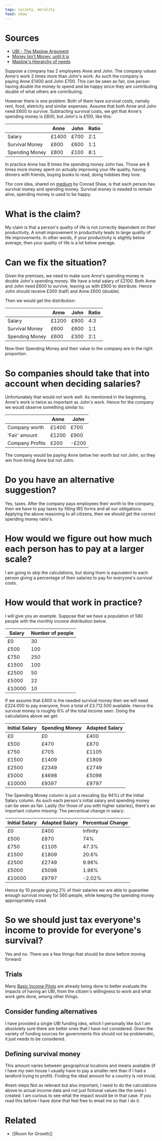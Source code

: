 ```yaml
---
tags: society, morality
feed: show
---
```


# Sources

- [UBI - The Maslow Argument](https://medium.com/basic-income/universal-basic-income-the-maslow-argument-d1346fa9a9f2)
- [Money Isn't Money, until it is](https://medium.com/@conradshaw/money-isnt-money-97722fe87025)
- [Maslow's Hierarchy of needs](https://en.wikipedia.org/wiki/Maslow%27s_hierarchy_of_needs)

Suppose a company has 2 employees Anne and John. The company values Anne's work 2 times more than John's work. As such the company is paying Anne £1400 and John £700. This can be seen as fair, one person having double the money to spend and be happy since they are contributing double of what others are contributing.

However there is one problem: Both of them have survival costs, namely rent, food, eletricity and similar expenses. Assume that both Anne and John need £600 to survive. Subtracting survival costs, we get that Anne's spending money is £800, but John's is £100, like this:

| | Anne | John | Ratio |
| --- | --- | --- | --- |
| Salary | £1400 | £700 | 2:1 |
| Survival Money | £600 | £600 | 1:1 |
| Spending Money | £800 | £100 | 8:1 |

In practice Anne has 8 times the spending money John has. Those are 8 times more money spent on actually improving your life quality, having dinners with friends, buying books to read, doing hobbies they love.

The core idea, shared on [medium](https://medium.com/@conradshaw/money-isnt-money-97722fe87025) by Conrad Shaw, is that each person has survival money and spending money. Survival money is needed to remain alive, spending money is used to be happy.

# What is the claim?

My claim is that a person's quality of life is not correctly dependent on their productivity. A small improvement in productivity leads to large quality of life improvements. In other words, if your productivity is slightly below average, then your quality of life is a lot below average.

# Can we fix the situation?

Given the premises, we need to make sure Anne's spending money is double John's spending money. We have a total salary of £2100. Both Anne and John need £600 to survive, leaving us with £900 to distribute. Hence John should receive £300 (half) and Anne £600 (double).

Then we would get the distribution:

| | Anne| John| Ratio |
| --- | --- | --- | --- |
| Salary | £1200 | £900 | 4:3 |
| Survival Money | £600 | £600 | 1:1 |
| Spending Money | £600 | £300 | 2:1 |

Now their Spending Money and their value to the company are in the right proportion.

# So companies should take that into account when deciding salaries?

Unfortunately that would not work well. As mentioned in the beginning, Anne's work is twice as important as John's work. Hence for the company we would observe something similar to:

|                 | Anne  | John  |
| --------------- | ----- | ----- |
| Company worth   | £1400 | £700  |
| 'Fair' amount   | £1200 | £900  |
| Company Profits | £200  | -£200 |

The company would be paying Anne below her worth but not John, so they win from hiring Anne but not John.

# Do you have an alternative suggestion?

Yes, taxes. After the company pays employees their worth to the company, then we have to pay taxes by filling IRS forms and all our obligations. Applying the above reasoning to all citizens, then we should get the correct spending money ratio's.

# How would we figure out how much each person has to pay at a larger scale?

I am going to skip the calculations, but doing them is equivalent to each person giving a percentage of their salaries to pay for everyone's survival costs.

# How would that work in practice?

I will give you an example. Suppose that we have a population of 560 people with the monthly income distribution below.

| Salary | Number of people |
| ------ | ---------------- |
| £0     | 30               |
| £500   | 100              |
| £750   | 250              |
| £1500  | 100              |
| £2500  | 50               |
| £5000  | 22               |
| £10000 | 10               |

If we assume that £400 is the needed survival money then we will need £224.000 to pay everyone, from a total of £3.712.500 available. Hence the survival money is roughly 6% of the total income seen. Doing the calculations above we get:

| Initial Salary | Spending Money | Adapted Salary |
| -------------- | -------------- | -------------- |
| £0             | £0             | £400           |
| £500           | £470           | £870           |
| £750           | £705           | £1105          |
| £1500          | £1409          | £1809          |
| £2500          | £2349          | £2749          |
| £5000          | £4698          | £5098          |
| £10000         | £9397          | £9797          |

The Spending Money column is just a rescaling (by 94%) of the Initial Salary column. As such each person's initial salary and spending money can be seen as fair.
Lastly (for those of you with higher salaries), there's an important column missing: The percentual change in salary:

| Initial Salary | Adapted Salary | Percentual Change |
| --- | --- | --- |
| £0 | £400 | Infinity |
| £500 | £870 | 74% |
| £750 | £1105 | 47.3% |
| £1500 | £1809 | 20.6% |
| £2500 | £2749 | 9.96% |
| £5000 | £5098 | 1.96% |
| £10000 | £9797 | -2.02% |

Hence by 10 people giving 2% of their salaries we are able to guarantee enough survival money for 560 people, while keeping the spending money approppriately sized.

# So we should just tax everyone's income to provide for everyone's survival?

Yes and no. There are a few things that should be done before moving forward:

## Trials

Many [Basic Income Pilots](https://en.wikipedia.org/wiki/Basic_income_pilots) are already being done to better evaluate the impacts of having an UBI, from the citizen's willingness to work and what work gets done, among other things.

## Consider funding alternatives

I have provided a single UBI funding idea, which I personally like but I am absolutely sure there are better ones that I have not considered. Given the variety of funding sources for governments this should not be problematic, it just needs to be considered.

## Defining survival money

This amount varies between geographical locations and means available (if I have my own house I usually have to pay a smaller rent than if I had a landlord trying to profit). Finding the ideal amount for a country is not trivial.

#next-steps Not as relevant but also important, I need to do the calculations above to actual income data and not just fictional values like the ones I created. I am curious to see what the impact would be in that case. If you read this before I have done that feel free to email me so that I do it.

# Related
- [[Room for Growth]]
